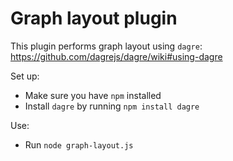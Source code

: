 # Graph layout plugin

This plugin performs graph layout using `dagre`: https://github.com/dagrejs/dagre/wiki#using-dagre

Set up: 

* Make sure you have `npm` installed
* Install `dagre` by running `npm install dagre`

Use:

* Run `node graph-layout.js`
